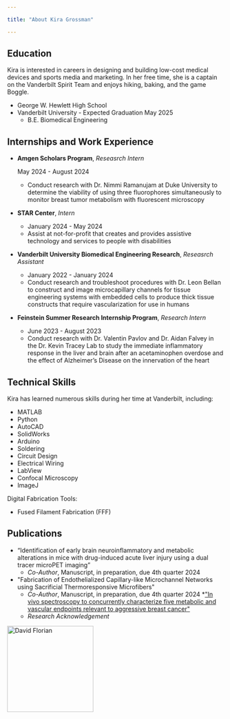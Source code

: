 ```yaml
---

title: "About Kira Grossman"

---
```


## Education

Kira is interested in careers in designing and building low-cost medical devices and sports media and marketing. In her free time, she is a captain on the Vanderbilt Spirit Team and enjoys hiking, baking, and the game Boggle.

* George W. Hewlett High School
* Vanderbilt University - Expected Graduation May 2025
  * B.E. Biomedical Engineering

## Internships and Work Experience
* **Amgen Scholars Program**, *Reseasrch Intern* <div dir="rtl">May 2024 - August 2024</div>
  * Conduct research with Dr. Nimmi Ramanujam at Duke University to determine the viability of using three fluorophores simultaneously to monitor breast tumor metabolism with fluorescent microscopy
   
* **STAR Center**, *Intern* 
  * January 2024 - May 2024
  * Assist at not-for-profit that creates and provides assistive technology and services to people with disabilities
    
* **Vanderbilt University Biomedical Engineering Research**, *Reseasrch Assistant*
  * January 2022 - January 2024
  * Conduct research and troubleshoot procedures with Dr. Leon Bellan to construct and image microcapillary channels for tissue engineering systems with embedded cells to produce thick tissue constructs that require vascularization for use in humans
   
* **Feinstein Summer Research Internship Program**, *Research Intern* 
  * June 2023 - August 2023
  * Conduct research with Dr. Valentin Pavlov and Dr. Aidan Falvey in the Dr. Kevin Tracey Lab to study the immediate inflammatory response in the liver and brain after an acetaminophen overdose and the effect of Alzheimer’s Disease on the innervation of the heart
  
## Technical Skills

Kira has learned numerous skills during her time at Vanderbilt, including: 

* MATLAB
* Python
* AutoCAD
* SolidWorks
* Arduino
* Soldering
* Circuit Design
* Electrical Wiring
* LabView
* Confocal Microscopy
* ImageJ
  
Digital Fabrication Tools:

* Fused Filament Fabrication (FFF)

## Publications 

* “Identification of early brain neuroinflammatory and metabolic alterations in mice with drug-induced acute liver injury using a dual tracer microPET imaging”
  * *Co-Author*, Manuscript, in preparation, due 4th quarter 2024
* "Fabrication of Endothelialized Capillary-like Microchannel Networks using Sacrificial Thermoresponsive Microfibers"
  * *Co-Author*, Manuscript, in preparation, due 4th quarter 2024
*["In vivo spectroscopy to concurrently characterize five metabolic and vascular endpoints relevant to aggressive breast cancer"](https://www.spiedigitallibrary.org/journals/biophotonics-discovery/volume-1/issue-2/025002/In-vivo-spectroscopy-to-concurrently-characterize-five-metabolic-and-vascular/10.1117/1.BIOS.1.2.025002.pdf)
  * *Research Acknowledgement*

<img src="/assets/img/David_Headshot_web2.jpg" alt="David Florian" style="width:200px;"/>

